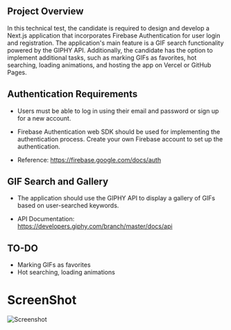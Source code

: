 ## Project Overview

In this technical test, the candidate is required to design and develop a Next.js application that incorporates Firebase Authentication for user login and registration. The application's main feature is a GIF search functionality powered by the GIPHY API. Additionally, the candidate has the option to implement additional tasks, such as marking GIFs as favorites, hot searching, loading animations, and hosting the app on Vercel or GitHub Pages.

## Authentication Requirements

- Users must be able to log in using their email and password or sign up for a new account.

- Firebase Authentication web SDK should be used for implementing the authentication process. Create your own Firebase account to set up the authentication.

- Reference: https://firebase.google.com/docs/auth

## GIF Search and Gallery

- The application should use the GIPHY API to display a gallery of GIFs based on user-searched keywords.

- API Documentation: https://developers.giphy.com/branch/master/docs/api

## TO-DO

- Marking GIFs as favorites
- Hot searching, loading animations


# ScreenShot

![Screenshot](https://github.com/ManishKr09/Alpha-BI---GiF-Hub/assets/134724965/981d7307-d263-437a-9935-eff65c0a1452)
